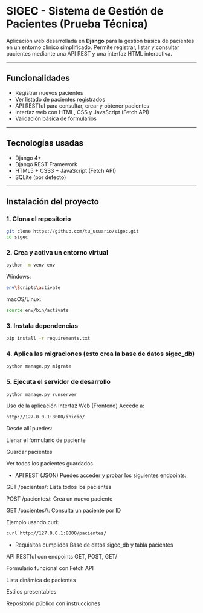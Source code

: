 #  SIGEC - Sistema de Gestión de Pacientes (Prueba Técnica)

Aplicación web desarrollada en **Django** para la gestión básica de pacientes en un entorno clínico simplificado. Permite registrar, listar y consultar pacientes mediante una API REST y una interfaz HTML interactiva.

---

##  Funcionalidades

-  Registrar nuevos pacientes
-  Ver listado de pacientes registrados
-  API RESTful para consultar, crear y obtener pacientes
-  Interfaz web con HTML, CSS y JavaScript (Fetch API)
-  Validación básica de formularios

---

##  Tecnologías usadas

- Django 4+
- Django REST Framework
- HTML5 + CSS3 + JavaScript (Fetch API)
- SQLite (por defecto)

---

##  Instalación del proyecto

### 1. Clona el repositorio

```bash
git clone https://github.com/tu_usuario/sigec.git
cd sigec
```
### 2. Crea y activa un entorno virtual
```bash
python -m venv env
```
 Windows:
```bash
env\Scripts\activate
```
 macOS/Linux:
```bash
source env/bin/activate
```
### 3. Instala dependencias
```bash
pip install -r requirements.txt
```
### 4. Aplica las migraciones (esto crea la base de datos sigec_db)
```bash
python manage.py migrate
```
### 5. Ejecuta el servidor de desarrollo
```bash
python manage.py runserver
```
 Uso de la aplicación
 Interfaz Web (Frontend)
Accede a:

```bash
http://127.0.0.1:8000/inicio/
```
Desde allí puedes:

Llenar el formulario de paciente

Guardar pacientes

Ver todos los pacientes guardados

* API REST (JSON)
Puedes acceder y probar los siguientes endpoints:

GET /pacientes/: Lista todos los pacientes

POST /pacientes/: Crea un nuevo paciente

GET /pacientes/<id>/: Consulta un paciente por ID

Ejemplo usando curl:

```bash
curl http://127.0.0.1:8000/pacientes/
```
* Requisitos cumplidos
 Base de datos sigec_db y tabla pacientes

 API RESTful con endpoints GET, POST, GET/<id>

 Formulario funcional con Fetch API

 Lista dinámica de pacientes

 Estilos presentables

 Repositorio público con instrucciones
